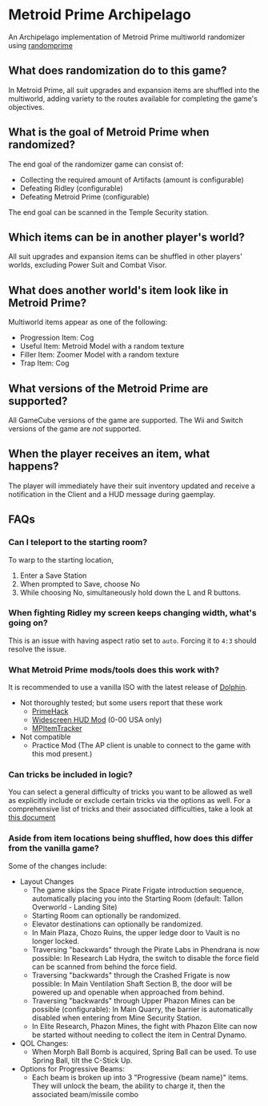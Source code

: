 # Metroid Prime Archipelago

An Archipelago implementation of Metroid Prime multiworld randomizer using [randomprime](https://github.com/randovania/randomprime/)

## What does randomization do to this game?

In Metroid Prime, all suit upgrades and expansion items are shuffled into the multiworld, adding variety to the routes available for completing the game's objectives.

## What is the goal of Metroid Prime when randomized?

The end goal of the randomizer game can consist of:

- Collecting the required amount of Artifacts (amount is configurable)
- Defeating Ridley (configurable)
- Defeating Metroid Prime (configurable)

The end goal can be scanned in the Temple Security station.

## Which items can be in another player's world?

All suit upgrades and expansion items can be shuffled in other players' worlds, excluding Power Suit and Combat Visor.

## What does another world's item look like in Metroid Prime?

Multiworld items appear as one of the following:

- Progression Item: Cog
- Useful Item: Metroid Model with a random texture
- Filler Item: Zoomer Model with a random texture
- Trap Item: Cog

## What versions of the Metroid Prime are supported?

All GameCube versions of the game are supported.
The Wii and Switch versions of the game are _not_ supported.

## When the player receives an item, what happens?

The player will immediately have their suit inventory updated and receive a notification in the Client and a HUD message during gaemplay.

## FAQs

### Can I teleport to the starting room?

To warp to the starting location,

1. Enter a Save Station
2. When prompted to Save, choose No
3. While choosing No, simultaneously hold down the L and R buttons.

### When fighting Ridley my screen keeps changing width, what's going on?

This is an issue with having aspect ratio set to `auto`. Forcing it to `4:3` should resolve the issue.

### What Metroid Prime mods/tools does this work with?

It is recommended to use a vanilla ISO with the latest release of [Dolphin](https://dolphin-emu.org/download/#).

- Not thoroughly tested; but some users report that these work
  - [PrimeHack](https://forums.dolphin-emu.org/Thread-fork-primehack-fps-controls-and-more-for-metroid-prime)
  - [Widescreen HUD Mod](<https://wiki.dolphin-emu.org/index.php?title=Metroid_Prime_(GC)#16:9_HUD_Mod>) (0-00 USA only)
  - [MPItemTracker](https://github.com/UltiNaruto/MPItemTracker)
- Not compatible
  - Practice Mod (The AP client is unable to connect to the game with this mod present.)

### Can tricks be included in logic?

You can select a general difficulty of tricks you want to be allowed as well as explicitly include or exclude certain tricks via the options as well. For a comprehensive list of tricks and their associated difficulties, take a look at [this document](https://github.com/ArchipelagoMW/Archipelago/blob/main/worlds/metroidprime/data/Tricks.py)

### Aside from item locations being shuffled, how does this differ from the vanilla game?

Some of the changes include:

- Layout Changes
  - The game skips the Space Pirate Frigate introduction sequence, automatically placing you into the Starting Room (default: Tallon Overworld - Landing Site)
  - Starting Room can optionally be randomized.
  - Elevator destinations can optionally be randomized.
  - In Main Plaza, Chozo Ruins, the upper ledge door to Vault is no longer locked.
  - Traversing "backwards" through the Pirate Labs in Phendrana is now possible:
    In Research Lab Hydra, the switch to disable the force field can be scanned from behind the force field.
  - Traversing "backwards" through the Crashed Frigate is now possible:
    In Main Ventilation Shaft Section B, the door will be powered up and openable when approached from behind.
  - Traversing "backwards" through Upper Phazon Mines can be possible (configurable):
    In Main Quarry, the barrier is automatically disabled when entering from Mine Security Station.
  - In Elite Research, Phazon Mines, the fight with Phazon Elite can now be started without needing to collect the item in Central Dynamo.
- QOL Changes:
  - When Morph Ball Bomb is acquired, Spring Ball can be used.
    To use Spring Ball, tilt the C-Stick Up.
- Options for Progressive Beams:
  - Each beam is broken up into 3 "Progressive {beam name}" items. They will unlock the beam, the ability to charge it, then the associated beam/missile combo
